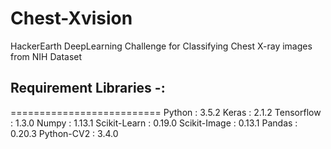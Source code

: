 # Chest-Xvision
HackerEarth DeepLearning Challenge for Classifying Chest X-ray images from NIH Dataset 


## Requirement Libraries -:
==========================
	Python : 3.5.2
	Keras : 2.1.2
	Tensorflow : 1.3.0
	Numpy : 1.13.1
	Scikit-Learn : 0.19.0
	Scikit-Image : 0.13.1
	Pandas : 0.20.3
	Python-CV2 : 3.4.0


